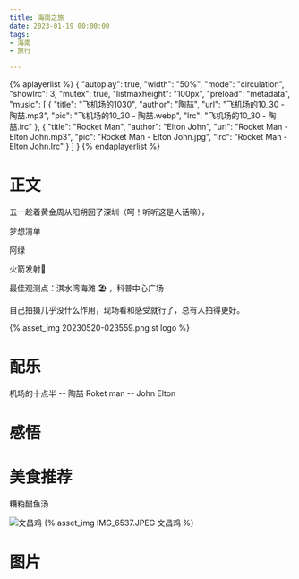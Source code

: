 ```yaml
---
title: 海南之旅
date: 2023-01-19 00:00:00
tags:
- 海南
- 旅行

---
```


{% aplayerlist %}
{
    "autoplay": true,
    "width": "50%",
    "mode": "circulation",
    "showlrc": 3,
    "mutex": true,
    "listmaxheight": "100px",
    "preload": "metadata",
    "music": [
            {
                "title": "飞机场的1030",
                "author": "陶喆",
                "url": "飞机场的10_30 - 陶喆.mp3",
                "pic": "飞机场的10_30 - 陶喆.webp",
                "lrc": "飞机场的10_30 - 陶喆.lrc"
            },
            {
                "title": "Rocket Man",
                "author": "Elton John",
                "url": "Rocket Man - Elton John.mp3",
                "pic": "Rocket Man - Elton John.jpg",
                "lrc": "Rocket Man - Elton John.lrc"
            }
    ]
}
{% endaplayerlist %}

# 正文

五一趁着黄金周从阳朔回了深圳（呵！听听这是人话嘛），

梦想清单

阿绿

火箭发射🚀

最佳观测点：淇水湾海滩 🏖 ，科普中心广场

自己拍摄几乎没什么作用，现场看和感受就行了，总有人拍得更好。

{% asset_img 20230520-023559.png st logo %}

# 配乐
机场的十点半 -- 陶喆
Roket man -- John Elton

# 感悟


# 美食推荐

糟粕醋鱼汤

![文昌鸡](IMG_6537.JPEG)
{% asset_img IMG_6537.JPEG 文昌鸡 %}


# 图片

